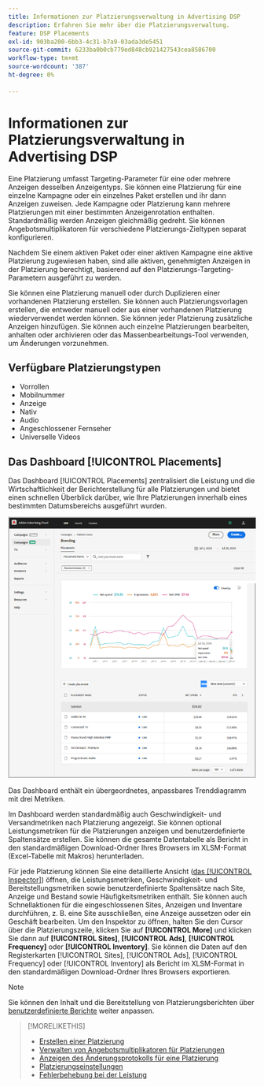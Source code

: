 ```yaml
---
title: Informationen zur Platzierungsverwaltung in Advertising DSP
description: Erfahren Sie mehr über die Platzierungsverwaltung.
feature: DSP Placements
exl-id: 903ba200-6bb3-4c31-b7a9-03ada3de5451
source-git-commit: 6233ba0b0cb779ed848cb921427543cea8586700
workflow-type: tm+mt
source-wordcount: '387'
ht-degree: 0%

---
```


# Informationen zur Platzierungsverwaltung in Advertising DSP

Eine Platzierung umfasst Targeting-Parameter für eine oder mehrere Anzeigen desselben Anzeigentyps. Sie können eine Platzierung für eine einzelne Kampagne oder ein einzelnes Paket erstellen und ihr dann Anzeigen zuweisen. Jede Kampagne oder Platzierung kann mehrere Platzierungen mit einer bestimmten Anzeigenrotation enthalten. Standardmäßig werden Anzeigen gleichmäßig gedreht. Sie können Angebotsmultiplikatoren für verschiedene Platzierungs-Zieltypen separat konfigurieren.

Nachdem Sie einem aktiven Paket oder einer aktiven Kampagne eine aktive Platzierung zugewiesen haben, sind alle aktiven, genehmigten Anzeigen in der Platzierung berechtigt, basierend auf den Platzierungs-Targeting-Parametern ausgeführt zu werden.

Sie können eine Platzierung manuell oder durch Duplizieren einer vorhandenen Platzierung erstellen. Sie können auch Platzierungsvorlagen erstellen, die entweder manuell oder aus einer vorhandenen Platzierung wiederverwendet werden können. Sie können jeder Platzierung zusätzliche Anzeigen hinzufügen. Sie können auch einzelne Platzierungen bearbeiten, anhalten oder archivieren oder das Massenbearbeitungs-Tool verwenden, um Änderungen vorzunehmen.

## Verfügbare Platzierungstypen

* Vorrollen
* Mobilnummer
* Anzeige
* Nativ
* Audio
* Angeschlossener Fernseher
* Universelle Videos

## Das Dashboard [!UICONTROL Placements]

Das Dashboard [!UICONTROL Placements] zentralisiert die Leistung und die Wirtschaftlichkeit der Berichterstellung für alle Platzierungen und bietet einen schnellen Überblick darüber, wie Ihre Platzierungen innerhalb eines bestimmten Datumsbereichs ausgeführt wurden.

![Dashboard &quot;Platzierungen&quot;](/help/dsp/assets/placement-dashboard.png)

Das Dashboard enthält ein übergeordnetes, anpassbares Trenddiagramm mit drei Metriken.

Im Dashboard werden standardmäßig auch Geschwindigkeit- und Versandmetriken nach Platzierung angezeigt. Sie können optional Leistungsmetriken für die Platzierungen anzeigen und benutzerdefinierte Spaltensätze erstellen. Sie können die gesamte Datentabelle als Bericht in den standardmäßigen Download-Ordner Ihres Browsers im XLSM-Format (Excel-Tabelle mit Makros) herunterladen.

Für jede Platzierung können Sie eine detaillierte Ansicht ([das [!UICONTROL Inspector]](/help/dsp/campaign-management/reports/campaign-reports-about.md)) öffnen, die Leistungsmetriken, Geschwindigkeit- und Bereitstellungsmetriken sowie benutzerdefinierte Spaltensätze nach Site, Anzeige und Bestand sowie Häufigkeitsmetriken enthält. Sie können auch Schnellaktionen für die eingeschlossenen Sites, Anzeigen und Inventare durchführen, z. B. eine Site ausschließen, eine Anzeige aussetzen oder ein Geschäft bearbeiten. Um den Inspektor zu öffnen, halten Sie den Cursor über die Platzierungszeile, klicken Sie auf **[!UICONTROL More]** und klicken Sie dann auf **[!UICONTROL Sites]**, **[!UICONTROL Ads]**, **[!UICONTROL Frequency]** oder **[!UICONTROL Inventory]**. Sie können die Daten auf den Registerkarten [!UICONTROL Sites], [!UICONTROL Ads], [!UICONTROL Frequency] oder [!UICONTROL Inventory] als Bericht im XLSM-Format in den standardmäßigen Download-Ordner Ihres Browsers exportieren.

>[!NOTE]
>
>Sie können den Inhalt und die Bereitstellung von Platzierungsberichten über [benutzerdefinierte Berichte](/help/dsp/reports/report-about.md) weiter anpassen.

>[!MORELIKETHIS]
>
>* [Erstellen einer Platzierung](placement-create.md)
>* [Verwalten von Angebotsmultiplikatoren für Platzierungen](placement-manage-bid-multipliers.md)
>* [Anzeigen des Änderungsprotokolls für eine Platzierung](placement-change-log.md)
>* [Platzierungseinstellungen](placement-settings.md)
>* [Fehlerbehebung bei der Leistung](/help/dsp/optimization/troubleshooting-performance.md)
